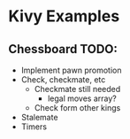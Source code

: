 # Kivy Examples

## Chessboard TODO:
- Implement pawn promotion
- Check, checkmate, etc
  - Checkmate still needed
    - legal moves array?
  - Check form other kings
- Stalemate
- Timers
